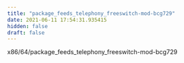 ```yaml
---
title: "package_feeds_telephony_freeswitch-mod-bcg729"
date: 2021-06-11 17:54:31.935415
hidden: false
draft: false
---
```


x86/64/package_feeds_telephony_freeswitch-mod-bcg729

